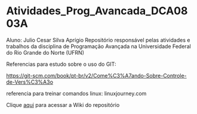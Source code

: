 # Atividades_Prog_Avancada_DCA0803A
Aluno: Julio Cesar Silva Aprígio
Repositório responsável pelas atividades e trabalhos da disciplina de Programação Avançada na Universidade Federal do Rio Grande do Norte (UFRN)

Referencias para estudo sobre o uso do GIT:

https://git-scm.com/book/pt-br/v2/Come%C3%A7ando-Sobre-Controle-de-Vers%C3%A3o

referencia para treinar comandos linux: linuxjourney.com

Clique [aqui](https://github.com/JulioAprigio8/Atividades_Prog_Avancada_DCA0803A/wiki) para acessar a Wiki do repositório


